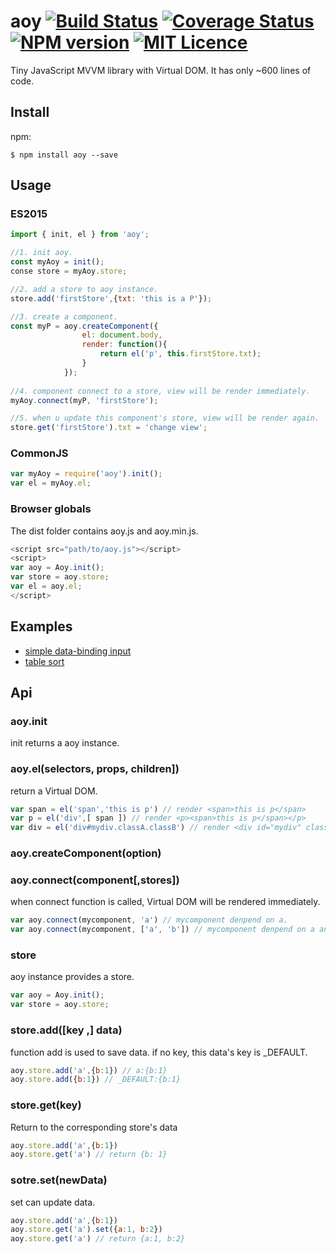 # aoy [![Build Status](https://travis-ci.org/aooy/aoy.svg?branch=master)](https://travis-ci.org/aooy/aoy) [![Coverage Status](https://coveralls.io/repos/github/aooy/aoy/badge.svg?branch=master)](https://coveralls.io/github/aooy/aoy?branch=master) [![NPM version](https://badge.fury.io/js/npm.svg)](https://github.com/aooy/aoy) [![MIT Licence](https://badges.frapsoft.com/os/mit/mit.svg?v=103)](https://github.com/aooy/aoy)
Tiny JavaScript MVVM library with Virtual DOM. It has only ~600 lines of code.

## Install

npm:

    $ npm install aoy --save

## Usage

### ES2015
```js
import { init, el } from 'aoy';

//1. init aoy.
const myAoy = init();
conse store = myAoy.store;

//2. add a store to aoy instance.
store.add('firstStore',{txt: 'this is a P'});

//3. create a component.
const myP = aoy.createComponent({
                el: document.body,
                render: function(){
                    return el('p', this.firstStore.txt);
                }
            });
            
//4. component connect to a store, view will be render immediately.
myAoy.connect(myP, 'firstStore');

//5. when u update this component's store, view will be render again.
store.get('firstStore').txt = 'change view';
```
### CommonJS
```js
var myAoy = require('aoy').init();
var el = myAoy.el;
```
### Browser globals
The dist folder contains aoy.js and aoy.min.js.
```js
<script src="path/to/aoy.js"></script>
<script>
var aoy = Aoy.init();
var store = aoy.store;
var el = aoy.el;
</script>
```
## Examples

* [simple data-binding input](https://aooy.github.io/aoy/input)
* [table sort](https://aooy.github.io/aoy/tableSort)

## Api

### aoy.init
init returns a aoy instance.

### aoy.el(selectors, props, children])
return a Virtual DOM.
```js
var span = el('span','this is p') // render <span>this is p</span>
var p = el('div',[ span ]) // render <p><span>this is p</span></p>
var div = el('div#mydiv.classA.classB') // render <div id="mydiv" class="classA classB"></div>
```

### aoy.createComponent(option)


### aoy.connect(component[,stores])
when connect function is called, Virtual DOM will be rendered immediately.
```js
var aoy.connect(mycomponent, 'a') // mycomponent denpend on a.
var aoy.connect(mycomponent, ['a', 'b']) // mycomponent denpend on a and b.
```

### store
aoy instance provides a store.
```js
var aoy = Aoy.init();
var store = aoy.store;
```

### store.add([key ,] data)
function add is used to save data.
if no key, this data's key is _DEFAULT.
```js
aoy.store.add('a',{b:1}) // a:{b:1}
aoy.store.add({b:1}) // _DEFAULT:{b:1}
```

### store.get(key) 
Return to the corresponding store's data
```js
aoy.store.add('a',{b:1})
aoy.store.get('a') // return {b: 1}
```

### sotre.set(newData)
set can update data.
```js
aoy.store.add('a',{b:1})
aoy.store.get('a').set({a:1, b:2}) 
aoy.store.get('a') // return {a:1, b:2}
```











